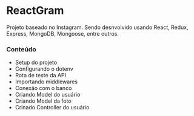 # ReactGram
Projeto baseado no Instagram. Sendo desnvolvido usando React, Redux, Express, MongoDB, Mongoose, entre outros.

### Conteúdo
  - Setup do projeto
  - Configurando o dotenv
  - Rota de teste da API
  - Importando middlewares
  - Conexão com o banco
  - Criando Model do usuário
  - Criando Model da foto
  - Crinado Controller do usuário
